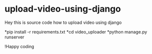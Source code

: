 # upload-video-using-django
Hey this is source code how to upload video using django 

*pip install -r requirements.txt
*cd video_uploader
*python manage.py runserver

!Happy coding
